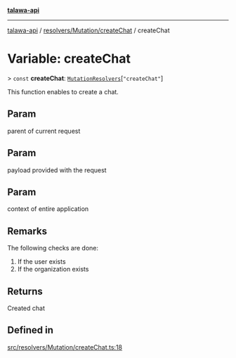[**talawa-api**](../../../../README.md)

***

[talawa-api](../../../../modules.md) / [resolvers/Mutation/createChat](../README.md) / createChat

# Variable: createChat

\> `const` **createChat**: [`MutationResolvers`](../../../../types/generatedGraphQLTypes/type-aliases/MutationResolvers.md)\[`"createChat"`\]

This function enables to create a chat.

## Param

parent of current request

## Param

payload provided with the request

## Param

context of entire application

## Remarks

The following checks are done:
1. If the user exists
2. If the organization exists

## Returns

Created chat

## Defined in

[src/resolvers/Mutation/createChat.ts:18](https://github.com/PalisadoesFoundation/talawa-api/blob/039b0f127fb8caa46d57186ab4b3bb27fe150903/src/resolvers/Mutation/createChat.ts#L18)
